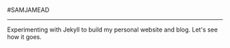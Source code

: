 #SAMJAMEAD 
 
--- 
 
Experimenting with Jekyll to build my personal website and blog. Let's see how it goes. 
